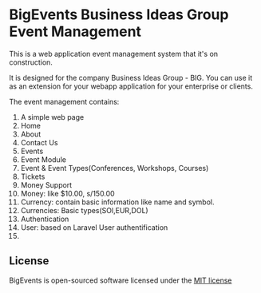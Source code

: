 # BigEvents Business Ideas Group Event Management

This is a web application event management system that it's on construction.

It is designed for the company Business Ideas Group - BIG.
You can use it as an extension for your webapp application for your enterprise or clients.

The event management contains:

1. A simple web page
  1. Home
  2. About
  3. Contact Us
  4. Events
2. Event Module
  1. Event & Event Types(Conferences, Workshops, Courses)
  2. Tickets
3. Money Support
  4.  Money: like $10.00, s/150.00
  5.  Currency: contain basic information like name and symbol. 
  6.  Currencies: Basic types(SOl,EUR,DOL)
4. Authentication
  1. User: based on Laravel User authentification
5. 


## License

BigEvents is open-sourced software licensed under the [MIT license](http://opensource.org/licenses/MIT)
